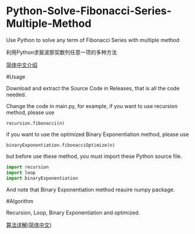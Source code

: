 # Python-Solve-Fibonacci-Series-Multiple-Method
Use Python to solve any term of Fibonacci Series with multiple method

利用Python求斐波那契数列任意一项的多种方法

[简体中文介绍](https://zhuanlan.zhihu.com/p/620719695)

#Usage

Download and extract the Source Code in Releases, that is all the code needed.

Change the code in main.py, for example, if you want to use recursion method, please use 

```recursion.fibonacci(n)```

if you want to use the optimized Binary Exponentiation method, please use 

```binaryExponentiation.fibonacciOptimize(n)```

but before use these method, you must import these Python source file.

```python
import recursion
import loop
import binaryExponentiation
```

And note that Binary Exponentiation method reauire numpy package.

#Algorithm

Recursion, Loop, Binary Exponentiation and optimized.

[算法详解(简体中文)](https://zhuanlan.zhihu.com/p/620719695)

